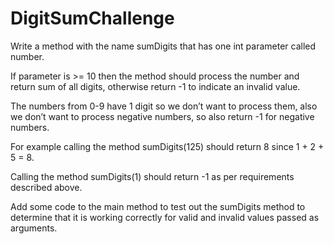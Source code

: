 # DigitSumChallenge

Write a method with the name sumDigits that has one int parameter called number. 

If parameter is >= 10 then the method should process the number and return sum of all digits, otherwise return -1 to indicate an invalid value.

The numbers from 0-9 have 1 digit so we don’t want to process them, also we don’t want to process negative numbers, so also return -1 for negative numbers.

For example calling the method sumDigits(125) should return 8 since 1 + 2 + 5 = 8.

Calling the method sumDigits(1) should return -1 as per requirements described above.

Add some code to the main method to test out the sumDigits method to determine that it is working correctly for valid and invalid values passed as arguments.

